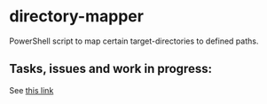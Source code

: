# directory-mapper
PowerShell script to map certain target-directories to defined paths.
## Tasks, issues and work in progress:
See [this link](https://sharing.clickup.com/764172/l/h/6-900400350153-1/0892f58df2eda66)
